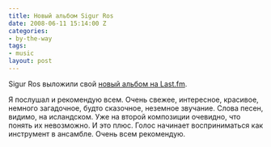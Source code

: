 ```yaml
---
title: Новый альбом Sigur Ros
date: 2008-06-11 15:14:00 Z
categories:
- by-the-way
tags:
- music
layout: post
---
```


Sigur Ros выложили свой [новый альбом на Last.fm](http://www.last.fm/music/Sigur+R%C3%B3s/me%C3%B0+su%C3%B0+%C3%AD+eyrum+vi%C3%B0+spilum+endalaust). 

Я послушал и рекомендую всем. Очень свежее, интересное, красивое, немного загадочное, будто сказочное, неземное звучание. Слова песен, видимо, на исландском. Уже на второй композиции очевидно, что понять их невозможно. И это плюс. Голос начинает восприниматься как инструмент в ансамбле. Очень всем рекомендую.

